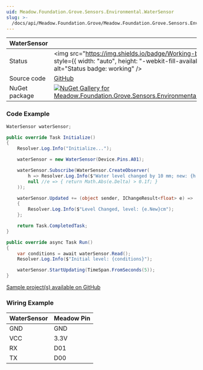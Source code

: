 ```yaml
---
uid: Meadow.Foundation.Grove.Sensors.Environmental.WaterSensor
slug: >-
  /docs/api/Meadow.Foundation.Grove/Meadow.Foundation.Grove.Sensors.Environmental.WaterSensor
---
```


| WaterSensor | |
|--------|--------|
| Status | <img src="https://img.shields.io/badge/Working-brightgreen" style={{ width: "auto", height: "-webkit-fill-available" }} alt="Status badge: working" /> |
| Source code | [GitHub](https://github.com/WildernessLabs/Meadow.Foundation.Grove/tree/main/Source/WaterSensor) |
| NuGet package | <a href="https://www.nuget.org/packages/Meadow.Foundation.Grove.Sensors.Environmental.WaterSensor/" target="_blank"><img src="https://img.shields.io/nuget/v/Meadow.Foundation.Grove.Sensors.Environmental.WaterSensor.svg?label=Meadow.Foundation.Grove.Sensors.Environmental.WaterSensor" alt="NuGet Gallery for Meadow.Foundation.Grove.Sensors.Environmental.WaterSensor" /></a> |

### Code Example

```csharp
WaterSensor waterSensor;

public override Task Initialize()
{
    Resolver.Log.Info("Initialize...");

    waterSensor = new WaterSensor(Device.Pins.A01);

    waterSensor.Subscribe(WaterSensor.CreateObserver(
        h => Resolver.Log.Info($"Water level changed by 10 mm; new: {h.New}, old: {h.Old}"),
        null //e => { return Math.Abs(e.Delta) > 0.1f; }
    ));

    waterSensor.Updated += (object sender, IChangeResult<float> e) =>
    {
        Resolver.Log.Info($"Level Changed, level: {e.New}cm");
    };

    return Task.CompletedTask;
}

public override async Task Run()
{
    var conditions = await waterSensor.Read();
    Resolver.Log.Info($"Initial level: {conditions}");

    waterSensor.StartUpdating(TimeSpan.FromSeconds(5));
}

```

[Sample project(s) available on GitHub](https://github.com/WildernessLabs/Meadow.Foundation.Grove/tree/main/Source/WaterSensor/Sample/WaterSensor_Sample)

### Wiring Example

| WaterSensor | Meadow Pin |
|--------|------------|
| GND    | GND        |
| VCC    | 3.3V       |
| RX     | D01        |
| TX     | D00        |
